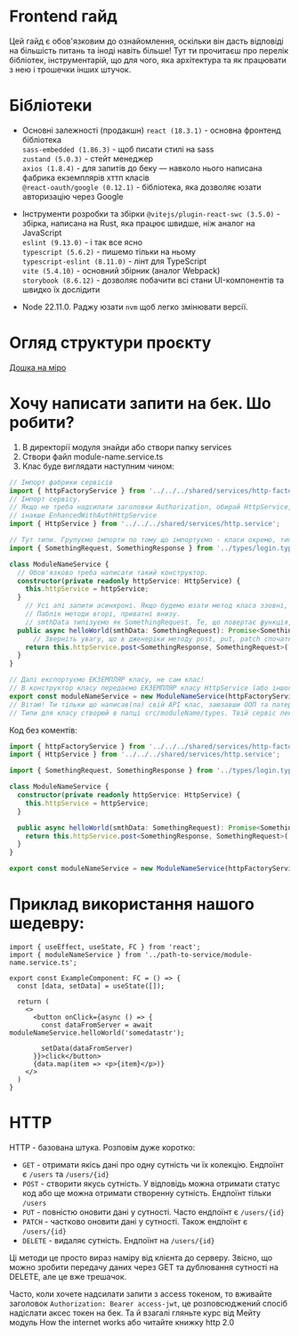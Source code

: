 # Frontend гайд
Цей гайд є обов'язковим до ознайомлення, оскільки він дасть відповіді на більшість питань та іноді навіть більше! Тут ти прочитаєш про перелік бібліотек, інструментарій, що для чого, яка архітектура та як працювати з нею і трошечки інших штучок.

# Бібліотеки
- Основні залежності (продакшн)
`react (18.3.1)` - основна фронтенд бібліотека  
`sass-embedded (1.86.3)` - щоб писати стилі на sass  
`zustand (5.0.3)` - стейт менеджер  
`axios (1.8.4)` - для запитів до беку — навколо нього написана фабрика екземплярів хттп класів  
`@react-oauth/google (0.12.1)` - бібліотека, яка дозволяє юзати авторизацію через Google  

- Інструменти розробки та збірки
`@vitejs/plugin-react-swc (3.5.0)` - збірка, написана на Rust, яка працює швидше, ніж аналог на JavaScript  
`eslint (9.13.0)` - і так все ясно  
`typescript (5.6.2)` - пишемо тільки на ньому  
`typescript-eslint (8.11.0)` - лінт для TypeScript  
`vite (5.4.10)` - основний збірник (аналог Webpack)  
`storybook (8.6.12)` - дозволяє побачити всі стани UI-компонентів та швидко їх дослідити  
 - Node 22.11.0. Раджу юзати `nvm` щоб легко змінювати версії.

# Огляд структури проєкту

[Дошка на міро](https://miro.com/app/board/uXjVNWfhJz0=/)

# Хочу написати запити на бек. Шо робити?
1. В директорії модуля знайди або створи папку services
2. Створи файл module-name.service.ts
3. Клас буде виглядати наступним чином:

```ts
// Імпорт фабрики сервісів
import { httpFactoryService } from '../../../shared/services/http-factory.service';
// Імпорт сервісу.
// Якщо не треба надсилати заголовки Authorization, обирай HttpService,
// інакше EnhancedWithAuthHttpService
import { HttpService } from '../../../shared/services/http.service';

// Тут типи. Групуємо імпорти по тому що імпортуємо - класи окремо, типи окремо і так далі.
import { SomethingRequest, SomethingResponse } from '../types/login.types';

class ModuleNameService {
  // Обов'язково треба написати такий конструктор.
  constructor(private readonly httpService: HttpService) {
    this.httpService = httpService;
  }
	// Усі апі запити асинхроні. Якщо будемо юзати метод класа ззовні, то пишемо модифікатор public, інакше private. Можна нічого не писати і це неявний public але пишіть явно.
	// Паблік методи вгорі, приватні внизу.
	// smthData типізуємо як SomethingRequest. Те, що повертає функція, це SomethingResponse в дженеріку Promise.
  public async helloWorld(smthData: SomethingRequest): Promise<SomethingResponse> {
	  // Зверніть увагу, що в дженеріки методу post, put, patch спочатку йде тип респонсу, потім тип реквесту.
    return this.httpService.post<SomethingResponse, SomethingRequest>('backend.com/api/v1/hello-world/', smthData);
  }
}

// Далі експортуємо ЕКЗЕМПЛЯР класу, не сам клас!
// В конструктор класу передаємо ЕКЗЕМПЛЯР класу HttpService (або іншого, це вже шо тобі треба).
export const moduleNameService = new ModuleNameService(httpFactoryService.createHttpService());
// Вітаю! Ти тільки що написав(ла) свій АРІ клас, заюзавши ООП та патерн "композиція" (погугли шо воно таке).
// Типи для класу створюй в папці src/moduleName/types. Твій сервіс лежить в src/moduleName/services якщо що :)
```

Код без коментів:


```ts
import { httpFactoryService } from '../../../shared/services/http-factory.service';
import { HttpService } from '../../../shared/services/http.service';

import { SomethingRequest, SomethingResponse } from '../types/login.types';

class ModuleNameService {
  constructor(private readonly httpService: HttpService) {
    this.httpService = httpService;
  }

  public async helloWorld(smthData: SomethingRequest): Promise<SomethingResponse> {
    return this.httpService.post<SomethingResponse, SomethingRequest>('backend.com/api/v1/hello-world/', smthData);
  }
}

export const moduleNameService = new ModuleNameService(httpFactoryService.createHttpService());
```

# Приклад використання нашого шедевру:
```tsx
import { useEffect, useState, FC } from 'react';
import { moduleNameService } from '../path-to-service/module-name.service.ts';

export const ExampleComponent: FC = () => {
  const [data, setData] = useState([]);

  return (
    <>
      <button onClick={async () => {
        const dataFromServer = await moduleNameService.helloWorld('somedatastr');

        setData(dataFromServer)
      }}>click</button>
      {data.map(item => <p>{item}</p>)}
    </>
  )
}
```

# HTTP
HTTP - базована штука. Розповім дуже коротко:

- `GET` - отримати якісь дані про одну сутність чи їх колекцію. Ендпоїнт є `/users` та `/users/{id}`
- `POST` - створити якусь сутність. У відповідь можна отримати статус код або ще можна отримати створенну сутність. Ендпоїнт тільки `/users`
- `PUT` - повністю оновити дані у сутності. Часто ендпоїнт є `/users/{id}`
- `PATCH` - частково оновити дані у сутності. Також ендпоїнт є `/users/{id}`
- `DELETE` - видаляє сутність. Ендпоїнт на `/users/{id}`

Ці методи це просто вираз наміру від клієнта до серверу. Звісно, що можно зробити передачу даних через GET та дублювання сутності на DELETE, але це вже трешачок.

Часто, коли хочете надсилати запити з access токеном, то вживайте заголовок `Authorization: Bearer access-jwt`, це розповсюджений спосіб надіслати аксес токен на бек. 
Та й взагалі гляньте курс від Мейту модуль How the internet works або читайте книжку http 2.0
